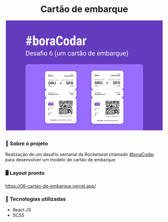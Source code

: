 <h1 align='center'>Cartão de embarque</h1>

<div align="center">
  <img width="500px" src="/.github/preview.jpg" /> <br>
</div>

##

### 📝 Sobre o projeto

Realização de um desafio semanal da Rocketseat chamado <a href="https://www.rocketseat.com.br/boracodar">#boraCodar</a> para desenvolver um modelo de cartão de embarque. <br>

### 🖥️ Layout pronto

https://06-cartao-de-embarque.vercel.app/

### 🚀 Tecnologias utilizadas

- React JS
- SCSS
